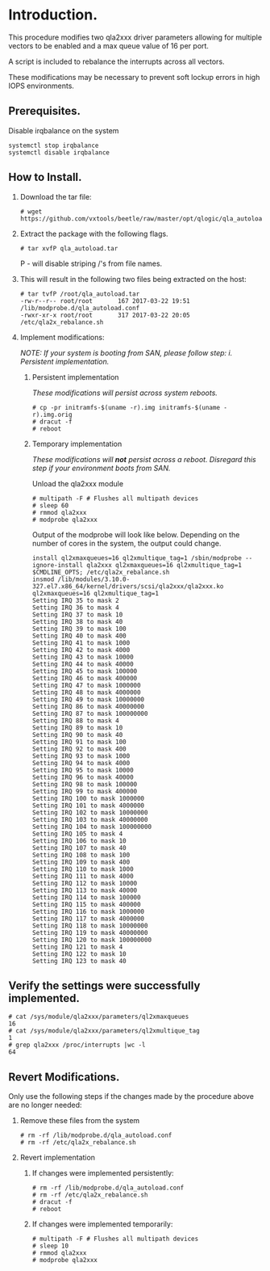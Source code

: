 # Introduction.
This procedure modifies two qla2xxx driver parameters allowing for multiple vectors to be enabled and a max queue value of 16 per port.

A script is included to rebalance the interrupts across all vectors.

These modifications may be necessary to prevent soft lockup errors in high IOPS environments.

## Prerequisites.

Disable irqbalance on the system

```
systemctl stop irqbalance
systemctl disable irqbalance
```

## How to Install. 

1. Download the tar file:
   ```
   # wget https://github.com/vxtools/beetle/raw/master/opt/qlogic/qla_autoload.tar
   ```

2. Extract the package with the following flags.

   ```
   # tar xvfP qla_autoload.tar 
   ```

   P - will disable striping /'s from file names.  

3. This will result in the following two files being extracted on the host:

   ```
   # tar tvfP /root/qla_autoload.tar
   -rw-r--r-- root/root       167 2017-03-22 19:51 /lib/modprobe.d/qla_autoload.conf
   -rwxr-xr-x root/root       317 2017-03-22 20:05 /etc/qla2x_rebalance.sh
   ```

4. Implement modifications: 

   *NOTE:  If your system is booting from SAN, please follow step: i. Persistent implementation.* 
   
   1. Persistent implementation
   
      *These modifications will persist across system reboots.*

      ```
      # cp -pr initramfs-$(uname -r).img initramfs-$(uname -r).img.orig
      # dracut -f
      # reboot
      ```
   
   1. Temporary implementation
   
      *These modifications will **not** persist across a reboot.  Disregard this step if your environment boots from SAN.*

      Unload the qla2xxx module

      ```
      # multipath -F # Flushes all multipath devices
      # sleep 60 
      # rmmod qla2xxx
      # modprobe qla2xxx
      ```

      Output of the modprobe will look like below. Depending on the number of cores in the system, the output could change.

      ```
      install ql2xmaxqueues=16 ql2xmultique_tag=1 /sbin/modprobe --ignore-install qla2xxx ql2xmaxqueues=16 ql2xmultique_tag=1 $CMDLINE_OPTS; /etc/qla2x_rebalance.sh
      insmod /lib/modules/3.10.0-327.el7.x86_64/kernel/drivers/scsi/qla2xxx/qla2xxx.ko ql2xmaxqueues=16 ql2xmultique_tag=1
      Setting IRQ 35 to mask 2
      Setting IRQ 36 to mask 4
      Setting IRQ 37 to mask 10
      Setting IRQ 38 to mask 40
      Setting IRQ 39 to mask 100
      Setting IRQ 40 to mask 400
      Setting IRQ 41 to mask 1000
      Setting IRQ 42 to mask 4000
      Setting IRQ 43 to mask 10000
      Setting IRQ 44 to mask 40000
      Setting IRQ 45 to mask 100000
      Setting IRQ 46 to mask 400000
      Setting IRQ 47 to mask 1000000
      Setting IRQ 48 to mask 4000000
      Setting IRQ 49 to mask 10000000
      Setting IRQ 86 to mask 40000000
      Setting IRQ 87 to mask 100000000
      Setting IRQ 88 to mask 4
      Setting IRQ 89 to mask 10
      Setting IRQ 90 to mask 40
      Setting IRQ 91 to mask 100
      Setting IRQ 92 to mask 400
      Setting IRQ 93 to mask 1000
      Setting IRQ 94 to mask 4000
      Setting IRQ 95 to mask 10000
      Setting IRQ 96 to mask 40000
      Setting IRQ 98 to mask 100000
      Setting IRQ 99 to mask 400000
      Setting IRQ 100 to mask 1000000
      Setting IRQ 101 to mask 4000000
      Setting IRQ 102 to mask 10000000
      Setting IRQ 103 to mask 40000000
      Setting IRQ 104 to mask 100000000
      Setting IRQ 105 to mask 4
      Setting IRQ 106 to mask 10
      Setting IRQ 107 to mask 40
      Setting IRQ 108 to mask 100
      Setting IRQ 109 to mask 400
      Setting IRQ 110 to mask 1000
      Setting IRQ 111 to mask 4000
      Setting IRQ 112 to mask 10000
      Setting IRQ 113 to mask 40000
      Setting IRQ 114 to mask 100000
      Setting IRQ 115 to mask 400000
      Setting IRQ 116 to mask 1000000
      Setting IRQ 117 to mask 4000000
      Setting IRQ 118 to mask 10000000
      Setting IRQ 119 to mask 40000000
      Setting IRQ 120 to mask 100000000
      Setting IRQ 121 to mask 4
      Setting IRQ 122 to mask 10
      Setting IRQ 123 to mask 40
      ```

## Verify the settings were successfully implemented.
```
# cat /sys/module/qla2xxx/parameters/ql2xmaxqueues
16
# cat /sys/module/qla2xxx/parameters/ql2xmultique_tag
1
# grep qla2xxx /proc/interrupts |wc -l
64
```

## Revert Modifications.

Only use the following steps if the changes made by the procedure above are no longer needed:

1. Remove these files from the system
   ```
   # rm -rf /lib/modprobe.d/qla_autoload.conf
   # rm -rf /etc/qla2x_rebalance.sh
   ```

2. Revert implementation
   1. If changes were implemented persistently:
   
      ```
      # rm -rf /lib/modprobe.d/qla_autoload.conf
      # rm -rf /etc/qla2x_rebalance.sh 
      # dracut -f 
      # reboot 
      ```
   1. If changes were implemented temporarily:

      ```
      # multipath -F # Flushes all multipath devices
      # sleep 10 
      # rmmod qla2xxx
      # modprobe qla2xxx
      ```

